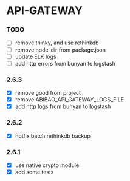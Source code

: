 # API-GATEWAY

### TODO

- [ ] remove thinky, and use rethinkdb
- [ ] remove node-dir from package.json
- [ ] update ELK logs
- [ ] add http errors from bunyan to logstash

### 2.6.3

- [x] remove good from project
- [x] remove ABIBAO_API_GATEWAY_LOGS_FILE
- [x] add http logs from bunyan to logstash

### 2.6.2

- [x] hotfix batch rethinkdb backup

### 2.6.1

- [x] use native crypto module
- [x] add some tests
